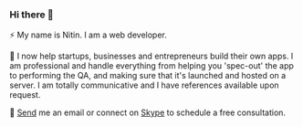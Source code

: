 ### Hi there 👋

⚡ My name is Nitin. I am a web developer.

👯 I now help startups, businesses and entrepreneurs build their own apps. I am professional and handle everything from helping you 'spec-out' the app to performing the QA, and making sure that it's launched and hosted on a server. I am totally communicative and I have references available upon request.

💬 [Send](mailto:consult@nitinsawant.com) me an email or connect on [Skype](https://join.skype.com/vf00tYHEXShb) to schedule a free consultation.

<!--
**nitinjs/nitinjs** is a ✨ _special_ ✨ repository because its `README.md` (this file) appears on your GitHub profile.

Here are some ideas to get you started:

- 🔭 I’m currently working on ...
- 🌱 I’m currently learning ...
- 👯 I’m looking to collaborate on ...
- 🤔 I’m looking for help with ...
- 💬 Ask me about ...
- 📫 How to reach me: ...
- 😄 Pronouns: ...
- ⚡ Fun fact: ...
-->
